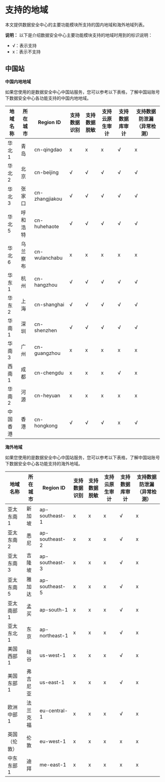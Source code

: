 # 支持的地域

本文提供数据安全中心的主要功能模块所支持的国内地域和海外地域列表。

**说明：** 以下是介绍数据安全中心主要功能模块支持的地域时用到的标识说明：

-   √：表示支持
-   x：表示不支持

## 中国站

**中国内地地域**

如果您使用的是数据安全中心中国站服务，您可以参考以下表格，了解中国站账号下数据安全中心各功能支持的中国内地地域。

|地域名称|所在城市|Region ID|支持数据识别|支持数据脱敏|支持云原生审计|支持数据库审计|支持数据防泄漏（异常检测）|
|----|----|---------|------|------|-------|-------|-------------|
|华北 1|青岛|cn-qingdao|x|x|x|√|x|
|华北 2|北京|cn-beijing|√|√|√|√|√|
|华北 3|张家口|cn-zhangjiakou|√|√|√|√|√|
|华北 5|呼和浩特|cn-huhehaote|√|√|√|√|√|
|华北 6|乌兰察布|cn-wulanchabu|x|x|x|x|x|
|华东 1|杭州|cn-hangzhou|√|√|√|√|√|
|华东 2|上海|cn-shanghai|√|√|√|√|√|
|华南 1|深圳|cn-shenzhen|√|√|√|√|√|
|华南 3|广州|cn-guangzhou|x|x|x|x|x|
|西南 1|成都|cn-chengdu|x|x|x|√|x|
|华南 2|河源|cn-heyuan|x|x|x|x|x|
|中国香港|香港|cn-hongkong|√|√|√|x|√|

**海外地域**

如果您使用的是数据安全中心中国站服务，您可以参考以下表格，了解中国站账号下数据安全中心各功能支持的海外地域。

|地域名称|所在城市|Region ID|支持数据识别|支持数据脱敏|支持云原生审计|支持数据库审计|支持数据防泄漏（异常检测）|
|----|----|---------|------|------|-------|-------|-------------|
|亚太东南 1|新加坡|ap-southeast-1|x|x|x|√|x|
|亚太东南 2|悉尼|ap-southeast-2|x|x|x|√|x|
|亚太东南 3|吉隆坡|ap-southeast-3|x|x|x|√|x|
|亚太东南 5|雅加达|ap-southeast-5|x|x|x|√|x|
|亚太南部 1|孟买|ap-south-1|x|x|x|√|x|
|亚太东北 1|东京|ap-northeast-1|x|x|x|√|x|
|美国西部 1|硅谷|us-west-1|x|x|x|√|x|
|美国东部 1|弗吉尼亚|us-east-1|x|x|x|√|x|
|欧洲中部 1|法兰克福|eu-central-1|x|x|x|√|x|
|英国（伦敦）|伦敦|eu-west-1|x|x|x|x|x|
|中东东部 1|迪拜|me-east-1|x|x|x|x|x|

